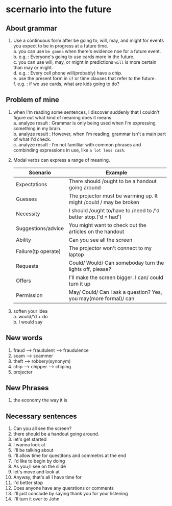 # scernario into the future

## About grammar

1. Use a continuous form after be going to, will, may, and might for events you expect to be in progress at a future time.  
    a. you can use `be gonna` when there's evidence noe for a future event.  
    b. e.g. : Everyone's going to use cards more in the future.  
    c. you can use will, may, or might in predictions `will` is more certain than may or might.  
    d. e.g. : Every cell phone will(probably) have a chip.  
    e. use the present form in `if` or time clauses that refer to the future.  
    f. e.g. : if we use cards, what are kids going to do?

## Problem of mine  

1. when I'm reading some sentences, I discover suddenly that I couldn't figure out what kind of meaning does it means.  
    a. analyze result : Grammar is only being used when I'm expressing something in my brain.  
    b. analyze result : However, when I'm reading, grammar isn't a main part of what I'd check.  
    c. analyze result : I'm not familliar with common phrases and combinding expressions in use, like `a lot less cash`.  
2. Modal verbs can express a range of meaning.

    | Scenario | Example |
    | - | - |
    | Expectations | There should /ought to be a handout going around |
    | Guesses | The projector must be warming up. It might /could / may be broken |
    | Necessity | I should /ought to/have to /need to /'d better stop.('d = had') |
    | Suggestions/advice | You might want to check out the articles on the handout |
    | Ability | Can you see all the screen |
    | Failure(tp operate) | The projector won't connect to my laptop |
    | Requests | Could/ Would/ Can someboday turn the lights off, please? |
    | Offers | I'll make the screen bigger. I can/ could turn it up |
    | Permission | May/ Could/ Can I ask a question? Yes, you may(more formal)/ can |

3. soften your idea  
    a. would/'d + do  
    b. I would say

## New words

1. fraud --> fraudulent --> fraudulence
2. scam --> scammer
3. theft --> robbery(synonym)
4. chip --> chipper --> chiping
5. projecter

## New Phrases

1. the economy the way it is

## Necessary sentences

1. Can you all see the screen?
2. there should be a handout going around.
3. let's get started
4. I wanna look at
5. I'll be talking about
6. I'll allow time for questitons and commetns at the end
7. I'd like to begin by doing
8. As you;ll see on the slide
9. let's move and look at
10. Anyway, that's all I have time for
11. I'd better stop
12. Does anyone have any querstions or comments
13. I'll just conclude by saying thank you for your listening
14. I'll turn it over to John
